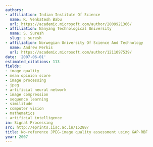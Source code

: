 ```yaml
---
authors:
- affiliation: Indian Institute Of Science
  name: R. Venkatesh Babu
  url: https://academic.microsoft.com/author/2009921366/
- affiliation: Nanyang Technological University
  name: S. Suresh
  slug: s_suresh
- affiliation: Norwegian University Of Science And Technology
  name: Andrew Perkis
  url: https://academic.microsoft.com/author/1211097539/
date: '2007-06-01'
estimated_citations: 113
fields:
- image quality
- mean opinion score
- image processing
- jpeg
- artificial neural network
- image compression
- sequence learning
- similitude
- computer vision
- mathematics
- artificial intelligence
in: Signal Processing
src: http://eprints.iisc.ac.in/15288/
title: No-reference JPEG-image quality assessment using GAP-RBF
year: 2007
---
```


